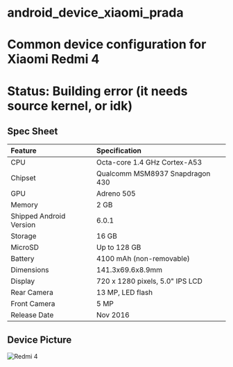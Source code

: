 # android_device_xiaomi_prada
# Common device configuration for Xiaomi Redmi 4
# Status: Building error (it needs source kernel, or idk)

## Spec Sheet

| Feature                 | Specification                     |
| :---------------------- | :-------------------------------- |
| CPU                     | Octa-core 1.4 GHz Cortex-A53      |
| Chipset                 | Qualcomm MSM8937 Snapdragon 430   |
| GPU                     | Adreno 505                        |
| Memory                  | 2 GB                              |
| Shipped Android Version | 6.0.1                             |
| Storage                 | 16 GB                             |
| MicroSD                 | Up to 128 GB                      |
| Battery                 | 4100 mAh (non-removable)          |
| Dimensions              | 141.3x69.6x8.9mm                  |
| Display                 | 720 x 1280 pixels, 5.0" IPS LCD   |
| Rear Camera             | 13 MP, LED flash                  |
| Front Camera            | 5 MP                              |
| Release Date            | Nov 2016                          |

## Device Picture

![Redmi 4](http://i8.mifile.cn/a1/pms_1484274647.02647996.jpg?width=560&height=560 "Redmi 4")
